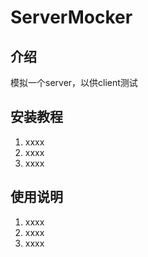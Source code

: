 # ServerMocker

## 介绍

模拟一个server，以供client测试

## 安装教程

1.  xxxx
2.  xxxx
3.  xxxx

## 使用说明

1.  xxxx
2.  xxxx
3.  xxxx